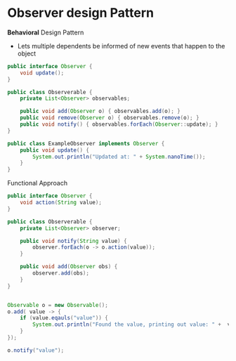 # Observer design Pattern

**Behavioral** Design Pattern

- Lets multiple dependents be informed of new events that happen to the object

```java
public interface Observer {
    void update();
}

public class Observerable {
    private List<Observer> observables;

    public void add(Observer o) { observables.add(o); }
    public void remove(Observer o) { observables.remove(o); }
    public void notify() { observables.forEach(Observer::update); }
}

public class ExampleObserver implements Observer {
    public void update() {
        System.out.println("Updated at: " + System.nanoTime());
    }
}
```

Functional Approach

```java
public interface Observer {
    void action(String value);
}

public class Observerable {
    private List<Observer> observer;

    public void notify(String value) {
        observer.forEach(o -> o.action(value));
    }

    public void add(Observer obs) {
        observer.add(obs);
    }
}


Observable o = new Observable();
o.add( value -> {
    if (value.eqauls("value")) {
        System.out.println("Found the value, printing out value: " +  value);
    }
});

o.notify("value");
```
